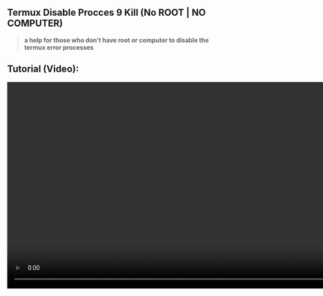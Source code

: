## Termux Disable Procces 9 Kill (No ROOT | NO COMPUTER)
> **a help for those who don't have root or computer to disable the termux error processes**

## Tutorial (Video):

<video autoplay loop style="width:100%; heigth: auto; position:absolute; z-index; -1;">
   <source src="TermuxSignalErrorResolved.mp4" type="video/mp4" />

</br>

#### Deactivation Instructions (ADB):
> *On an ADB console, paste the following commands on the following order:*

```
 adb shell "/system/bin/device_config set_sync_disabled_for_tests persistent"
```

```
 adb shell "/system/bin/device_config put activity_manager max_phantom_processes 2147483647"
```

```
 adb shell settings put global settings_enable_monitor_phantom_procs false
```
